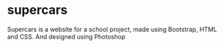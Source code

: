 # supercars
Supercars is a website for a school project, made using Bootstrap, HTML and CSS. And designed using Photoshop
